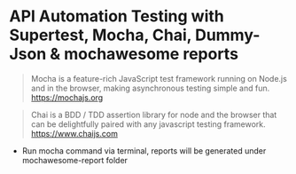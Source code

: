 # API Automation Testing with Supertest, Mocha, Chai, Dummy-Json & mochawesome reports

> Mocha is a feature-rich JavaScript test framework running on Node.js and in the browser, making asynchronous testing simple and fun. https://mochajs.org

> Chai is a BDD / TDD assertion library for node and the browser that can be delightfully paired with any javascript testing framework. https://www.chaijs.com

- Run mocha command via terminal, reports will be generated under mochawesome-report folder
